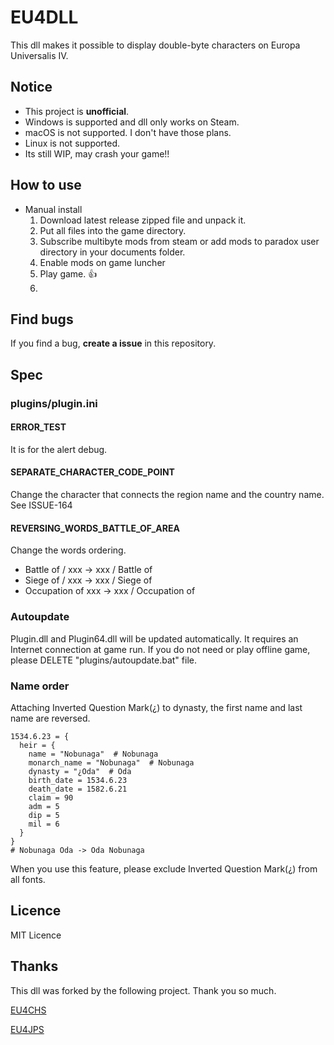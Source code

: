 # EU4DLL

This dll makes it possible to display double-byte characters on Europa Universalis IV.

## Notice

- This project is **unofficial**.
- Windows is supported and dll only works on Steam.
- macOS is not supported. I don't have those plans.
- Linux is not supported.
- Its still WIP, may crash your game!!

## How to use

- Manual install
  1. Download latest release zipped file and unpack it.
  2. Put all files into the game directory.
  3. Subscribe multibyte mods from steam or add mods to paradox user directory in your documents folder.
  4. Enable mods on game luncher
  5. Play game. 👍
  6. 
## Find bugs

If you find a bug, **create a issue** in this repository.

## Spec

### plugins/plugin.ini

#### ERROR_TEST

It is for the alert debug.

#### SEPARATE_CHARACTER_CODE_POINT

Change the character that connects the region name and the country name. See ISSUE-164

#### REVERSING_WORDS_BATTLE_OF_AREA

Change the words ordering.

- Battle of / xxx -> xxx / Battle of
- Siege of / xxx -> xxx / Siege of
- Occupation of xxx -> xxx / Occupation of

### Autoupdate

Plugin.dll and Plugin64.dll will be updated automatically. It requires an Internet connection at game run. If you do not need or play offline game, please DELETE "plugins/autoupdate.bat" file.

### Name order

Attaching Inverted Question Mark(¿) to dynasty, the first name and last name are reversed.

```paradox
1534.6.23 = {
  heir = {
    name = "Nobunaga"  # Nobunaga
    monarch_name = "Nobunaga"  # Nobunaga
    dynasty = "¿Oda"  # Oda
    birth_date = 1534.6.23
    death_date = 1582.6.21
    claim = 90
    adm = 5
    dip = 5
    mil = 6
  }
}
# Nobunaga Oda -> Oda Nobunaga
```

When you use this feature, please exclude Inverted Question Mark(¿) from all fonts.

## Licence

MIT Licence

## Thanks

This dll was forked by the following project. Thank you so much.

[EU4CHS](https://bitbucket.org/kelashi/eu4chs/src/master/)

[EU4JPS](https://github.com/matanki-saito/EU4dll)
